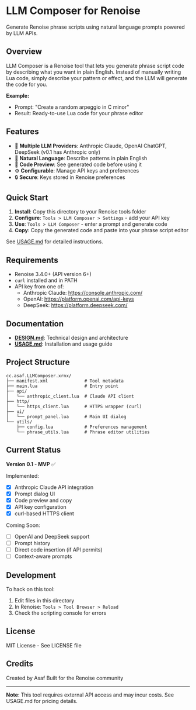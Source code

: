 # LLM Composer for Renoise

Generate Renoise phrase scripts using natural language prompts powered by LLM APIs.

## Overview

LLM Composer is a Renoise tool that lets you generate phrase script code by describing what you want in plain English. Instead of manually writing Lua code, simply describe your pattern or effect, and the LLM will generate the code for you.

**Example:**
- Prompt: "Create a random arpeggio in C minor"
- Result: Ready-to-use Lua code for your phrase editor

## Features

- 🤖 **Multiple LLM Providers**: Anthropic Claude, OpenAI ChatGPT, DeepSeek (v0.1 has Anthropic only)
- 💬 **Natural Language**: Describe patterns in plain English
- 📝 **Code Preview**: See generated code before using it
- ⚙️ **Configurable**: Manage API keys and preferences
- 🔒 **Secure**: Keys stored in Renoise preferences

## Quick Start

1. **Install**: Copy this directory to your Renoise tools folder
2. **Configure**: `Tools > LLM Composer > Settings` - add your API key
3. **Use**: `Tools > LLM Composer` - enter a prompt and generate code
4. **Copy**: Copy the generated code and paste into your phrase script editor

See [USAGE.md](USAGE.md) for detailed instructions.

## Requirements

- Renoise 3.4.0+ (API version 6+)
- `curl` installed and in PATH
- API key from one of:
  - Anthropic Claude: https://console.anthropic.com/
  - OpenAI: https://platform.openai.com/api-keys
  - DeepSeek: https://platform.deepseek.com/

## Documentation

- **[DESIGN.md](DESIGN.md)**: Technical design and architecture
- **[USAGE.md](USAGE.md)**: Installation and usage guide

## Project Structure

```
cc.asaf.LLMComposer.xrnx/
├── manifest.xml              # Tool metadata
├── main.lua                  # Entry point
├── api/
│   └── anthropic_client.lua  # Claude API client
├── http/
│   └── https_client.lua      # HTTPS wrapper (curl)
├── ui/
│   └── prompt_panel.lua      # Main UI dialog
└── utils/
    ├── config.lua            # Preferences management
    └── phrase_utils.lua      # Phrase editor utilities
```

## Current Status

**Version 0.1 - MVP** ✅

Implemented:
- [x] Anthropic Claude API integration
- [x] Prompt dialog UI
- [x] Code preview and copy
- [x] API key configuration
- [x] curl-based HTTPS client

Coming Soon:
- [ ] OpenAI and DeepSeek support
- [ ] Prompt history
- [ ] Direct code insertion (if API permits)
- [ ] Context-aware prompts

## Development

To hack on this tool:

1. Edit files in this directory
2. In Renoise: `Tools > Tool Browser > Reload`
3. Check the scripting console for errors

## License

MIT License - See LICENSE file

## Credits

Created by Asaf
Built for the Renoise community

---

**Note**: This tool requires external API access and may incur costs. See USAGE.md for pricing details.
